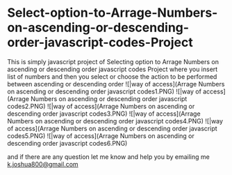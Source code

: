 # Select-option-to-Arrage-Numbers-on-ascending-or-descending-order-javascript-codes-Project
This is simply javascript project of Selecting option to Arrage Numbers on ascending or descending order javascript codes  Project where you insert list of numbers and then you select or choose the action to be performed between ascending or descending order 
![|way of access](Arrage Numbers on ascending or descending order javascript codes1.PNG)
![|way of access](Arrage Numbers on ascending or descending order javascript codes2.PNG)
![|way of access](Arrage Numbers on ascending or descending order javascript codes3.PNG)
![|way of access](Arrage Numbers on ascending or descending order javascript codes4.PNG)
![|way of access](Arrage Numbers on ascending or descending order javascript codes5.PNG)
![|way of access](Arrage Numbers on ascending or descending order javascript codes6.PNG)

and if there are any question let me know and help you by emailing me k.joshua800@gmail.com 
